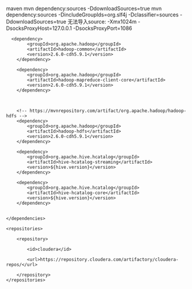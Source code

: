 maven
mvn dependency:sources -DdownloadSources=true 
mvn dependency:sources -DincludeGroupIds=org.slf4j -Dclassifier=sources -DdownloadSources=true
无法导入source:
-Xmx1024m -DsocksProxyHost=127.0.0.1 -DsocksProxyPort=1086

      <dependency>
            <groupId>org.apache.hadoop</groupId>
            <artifactId>hadoop-common</artifactId>
            <version>2.6.0-cdh5.9.1</version>
        </dependency>

        <dependency>
            <groupId>org.apache.hadoop</groupId>
            <artifactId>hadoop-mapreduce-client-core</artifactId>
            <version>2.6.0-cdh5.9.1</version>
        </dependency>



        <!-- https://mvnrepository.com/artifact/org.apache.hadoop/hadoop-hdfs -->
        <dependency>
            <groupId>org.apache.hadoop</groupId>
            <artifactId>hadoop-hdfs</artifactId>
            <version>2.6.0-cdh5.9.1</version>
        </dependency>

        <dependency>
            <groupId>org.apache.hive.hcatalog</groupId>
            <artifactId>hive-hcatalog-streaming</artifactId>
            <version>${hive.version}</version>
        </dependency>

        <dependency>
            <groupId>org.apache.hive.hcatalog</groupId>
            <artifactId>hive-hcatalog-core</artifactId>
            <version>${hive.version}</version>
        </dependency>


    </dependencies>

    <repositories>

        <repository>

            <id>cloudera</id>

            <url>https://repository.cloudera.com/artifactory/cloudera-repos/</url>

        </repository>
    </repositories>